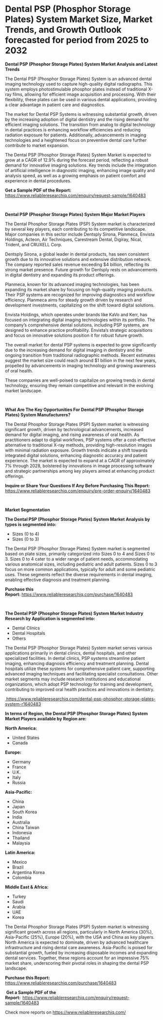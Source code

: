 <p><h1>Dental PSP (Phosphor Storage Plates) System Market Size, Market Trends, and Growth Outlook forecasted for period from 2025 to 2032</h1></p><p><strong>Dental PSP (Phosphor Storage Plates) System Market Analysis and Latest Trends</strong></p>
<p><p>The Dental PSP (Phosphor Storage Plates) System is an advanced dental imaging technology used to capture high-quality digital radiographs. This system employs photostimulable phosphor plates instead of traditional X-ray films, allowing for efficient image acquisition and processing. With their flexibility, these plates can be used in various dental applications, providing a clear advantage in patient care and diagnostics.</p><p>The market for Dental PSP Systems is witnessing substantial growth, driven by the increasing adoption of digital dentistry and the rising demand for efficient imaging solutions. The transition from analog to digital technology in dental practices is enhancing workflow efficiencies and reducing radiation exposure for patients. Additionally, advancements in imaging technologies and a heightened focus on preventive dental care further contribute to market expansion. </p><p>The Dental PSP (Phosphor Storage Plates) System Market is expected to grow at a CAGR of 12.9% during the forecast period, reflecting a robust demand for innovative imaging solutions. Key trends include the integration of artificial intelligence in diagnostic imaging, enhancing image quality and analysis speed, as well as a growing emphasis on patient comfort and experience in dental procedures.</p></p>
<p><strong>Get a Sample PDF of the Report:&nbsp;</strong> <a href="https://www.reliableresearchiq.com/enquiry/request-sample/1640483?utm_campaign=2735&utm_medium=2&utm_source=Github&utm_content=ia&utm_term=04032025&utm_id=dental-psp-phosphor-storage-plates-system">https://www.reliableresearchiq.com/enquiry/request-sample/1640483</a></p>
<p>&nbsp;</p>
<p><strong>Dental PSP (Phosphor Storage Plates) System Major Market Players</strong></p>
<p><p>The Dental Phosphor Storage Plates (PSP) System market is characterized by several key players, each contributing to its competitive landscape. Major companies in this sector include Dentsply Sirona, Planmeca, Envista Holdings, Acteon, Air Techniques, Carestream Dental, Digiray, Nical, Trident, and CRUXELL Corp. </p><p>Dentsply Sirona, a global leader in dental products, has seen consistent growth due to its innovative solutions and extensive distribution network. The company reported sales revenue exceeding $4 billion, reflecting its strong market presence. Future growth for Dentsply rests on advancements in digital dentistry and expanding its product offerings.</p><p>Planmeca, known for its advanced imaging technologies, has been expanding its market share by focusing on high-quality imaging products. Their PSP systems are recognized for improving diagnostics and workflow efficiency. Planmeca aims for steady growth driven by research and development investments, capitalizing on the shift toward digital solutions.</p><p>Envista Holdings, which operates under brands like KaVo and Kerr, has focused on integrating digital imaging technologies within its portfolio. The company’s comprehensive dental solutions, including PSP systems, are designed to enhance practice profitability. Envista’s strategic acquisitions and focus on innovative solutions position it for robust future growth.</p><p>The overall market for dental PSP systems is expected to grow significantly due to the increasing demand for digital imaging in dentistry and the ongoing transition from traditional radiographic methods. Recent estimates suggest the market size could reach around $1 billion in the next few years, propelled by advancements in imaging technology and growing awareness of oral health.</p><p>These companies are well-poised to capitalize on growing trends in dental technology, ensuring they remain competitive and relevant in the evolving market landscape.</p></p>
<p>&nbsp;</p>
<p><strong>What Are The Key Opportunities For Dental PSP (Phosphor Storage Plates) System Manufacturers?</strong></p>
<p><p>The Dental Phosphor Storage Plates (PSP) System market is witnessing significant growth, driven by technological advancements, increased demand for digital imaging, and rising awareness of oral health. As practitioners adapt to digital workflows, PSP systems offer a cost-effective alternative to traditional X-ray methods, providing high-resolution images with minimal radiation exposure. Growth trends indicate a shift towards integrated digital solutions, enhancing diagnostic accuracy and patient experience. The market is expected to expand at a CAGR of approximately 7% through 2028, bolstered by innovations in image processing software and strategic partnerships among key players aimed at enhancing product offerings.</p></p>
<p><strong>Inquire or Share Your Questions If Any Before Purchasing This Report:</strong> <a href="https://www.reliableresearchiq.com/enquiry/pre-order-enquiry/1640483?utm_campaign=2735&utm_medium=2&utm_source=Github&utm_content=ia&utm_term=04032025&utm_id=dental-psp-phosphor-storage-plates-system">https://www.reliableresearchiq.com/enquiry/pre-order-enquiry/1640483</a></p>
<p>&nbsp;</p>
<p><strong>Market Segmentation</strong></p>
<p><strong>The Dental PSP (Phosphor Storage Plates) System Market Analysis by types is segmented into:</strong></p>
<p><ul><li>Sizes (0 to 4)</li><li>Sizes (0 to 3)</li></ul></p>
<p><p>The Dental PSP (Phosphor Storage Plates) System market is segmented based on plate sizes, primarily categorized into Sizes 0 to 4 and Sizes 0 to 3. Sizes 0 to 4 cater to a wider range of patient needs, accommodating various anatomical sizes, including pediatric and adult patients. Sizes 0 to 3 focus on more common applications, typically for adult and some pediatric uses. These segments reflect the diverse requirements in dental imaging, enabling effective diagnosis and treatment planning.</p></p>
<p><strong>Purchase this Report:&nbsp;</strong><a href="https://www.reliableresearchiq.com/purchase/1640483?utm_campaign=2735&utm_medium=2&utm_source=Github&utm_content=ia&utm_term=04032025&utm_id=dental-psp-phosphor-storage-plates-system">https://www.reliableresearchiq.com/purchase/1640483</a></p>
<p>&nbsp;</p>
<p><strong>The Dental PSP (Phosphor Storage Plates) System Market Industry Research by Application is segmented into:</strong></p>
<p><ul><li>Dental Clinics</li><li>Dental Hospitals</li><li>Others</li></ul></p>
<p><p>The Dental PSP (Phosphor Storage Plates) System market serves various applications primarily in dental clinics, dental hospitals, and other specialized facilities. In dental clinics, PSP systems streamline patient imaging, enhancing diagnosis efficiency and treatment planning. Dental hospitals utilize these systems for comprehensive patient care, supporting advanced imaging techniques and facilitating specialist consultations. Other market segments may include research institutions and educational organizations, which adopt PSP technology for training and development, contributing to improved oral health practices and innovations in dentistry.</p></p>
<p><a href="https://www.reliableresearchiq.com/dental-psp-phosphor-storage-plates-system-r1640483?utm_campaign=2735&utm_medium=2&utm_source=Github&utm_content=ia&utm_term=04032025&utm_id=dental-psp-phosphor-storage-plates-system">&nbsp;https://www.reliableresearchiq.com/dental-psp-phosphor-storage-plates-system-r1640483</a></p>
<p><strong>In terms of Region, the Dental PSP (Phosphor Storage Plates) System Market Players available by Region are:</strong></p>
<p>
    <p> <strong> North America: </strong>
        <ul>
            <li>United States</li>
            <li>Canada</li>
        </ul>
        </p> 
    <p> <strong> Europe: </strong>
        <ul>
            <li>Germany</li>
            <li>France</li>
            <li>U.K.</li>
            <li>Italy</li>
            <li>Russia</li>
        </ul>
        </p> 
    <p> <strong> Asia-Pacific: </strong>
        <ul>
            <li>China</li>
            <li>Japan</li>
            <li>South Korea</li>
            <li>India</li>
            <li>Australia</li>
            <li>China Taiwan</li>
            <li>Indonesia</li>
            <li>Thailand</li>
            <li>Malaysia</li>
        </ul>
        </p> 
    <p> <strong> Latin America: </strong>
        <ul>
            <li>Mexico</li>
            <li>Brazil</li>
            <li>Argentina Korea</li>
            <li>Colombia</li>
        </ul>
        </p> 
    <p> <strong> Middle East & Africa: </strong>
        <ul>
            <li>Turkey</li>
            <li>Saudi</li>
            <li>Arabia</li>
            <li>UAE</li>
            <li>Korea</li>
        </ul>
    </p>
    </p>
<p><p>The Dental Phosphor Storage Plates (PSP) System market is witnessing significant growth across all regions, particularly in North America (30%), Asia-Pacific (25%), Europe (20%), with the USA and China as key players. North America is expected to dominate, driven by advanced healthcare infrastructure and rising dental care awareness. Asia-Pacific is poised for substantial growth, fueled by increasing disposable incomes and expanding dental services. Together, these regions account for an impressive 75% market share, underscoring their pivotal roles in shaping the dental PSP landscape.</p></p>
<p><strong>Purchase this Report: </strong><a href="https://www.reliableresearchiq.com/purchase/1640483?utm_campaign=2735&utm_medium=2&utm_source=Github&utm_content=ia&utm_term=04032025&utm_id=dental-psp-phosphor-storage-plates-system">https://www.reliableresearchiq.com/purchase/1640483</a></p>
<p>&nbsp;<strong>Get a Sample PDF of the Report:&nbsp;&nbsp;</strong><a href="https://www.reliableresearchiq.com/enquiry/request-sample/1640483?utm_campaign=2735&utm_medium=2&utm_source=Github&utm_content=ia&utm_term=04032025&utm_id=dental-psp-phosphor-storage-plates-system">https://www.reliableresearchiq.com/enquiry/request-sample/1640483</a></p>
<p><strong></strong></p>
<p>Check more reports on <a href="https://www.reliableresearchiq.com/?utm_campaign=2735&utm_medium=2&utm_source=Github&utm_content=ia&utm_term=04032025&utm_id=dental-psp-phosphor-storage-plates-system">https://www.reliableresearchiq.com/</a></p>